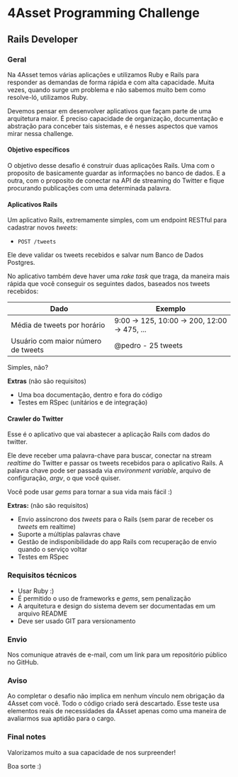 # 4Asset Programming Challenge
## Rails Developer

### Geral

Na 4Asset temos várias aplicações e utilizamos Ruby e Rails para 
responder as demandas de forma rápida e com alta capacidade. Muita vezes,
quando surge um problema e não sabemos muito bem como resolve-ló, utilizamos Ruby. 

Devemos pensar em desenvolver aplicativos que façam parte de uma arquitetura maior. É preciso
capacidade de organização, documentação e abstração para conceber tais
sistemas, e é nesses aspectos que vamos mirar nessa challenge.

#### Objetivo específicos

O objetivo desse desafio é construir duas aplicações Rails. Uma com o proposito de basicamente guardar as informações no banco de dados. E a outra, com o proposito de conectar na API de streaming do Twitter e fique procurando publicações com uma determinada palavra.

#### Aplicativos Rails

Um aplicativo Rails, extremamente simples, com um endpoint RESTful para
cadastrar novos _tweets_:

* `POST /tweets`

Ele deve validar os tweets recebidos e salvar num Banco de Dados Postgres.

No aplicativo também deve haver uma _rake task_ que traga, da maneira mais
rápida que você conseguir os seguintes dados, baseados nos tweets recebidos:

| Dado | Exemplo |
| ---- | ------- |
| Média de tweets por horário | 9:00 -> 125, 10:00 -> 200, 12:00 -> 475, ... |
| Usuário com maior número de tweets | @pedro - 25 tweets |

Simples, não?

**Extras** (não são requisitos)

* Uma boa documentação, dentro e fora do código
* Testes em RSpec (unitários e de integração)
  
#### Crawler do Twitter

Esse é o aplicativo que vai abastecer a aplicação Rails com dados do twitter.

Ele deve receber uma palavra-chave para buscar, conectar na stream _realtime_
do Twitter e passar os tweets recebidos para o aplicativo Rails.
A palavra chave pode ser passada via _environment variable_, arquivo de
configuração, _argv_, o que você quiser.

Você pode usar _gems_ para tornar a sua vida mais fácil :)

**Extras:** (não são requisitos)

* Envio assíncrono dos _tweets_ para o Rails (sem parar de receber os
  _tweets_ em realtime)
* Suporte a múltiplas palavras chave
* Gestão de indisponibilidade do app Rails com recuperação de envio
  quando o serviço voltar
* Testes em RSpec

### Requisitos técnicos

* Usar Ruby :)
* É permitido o uso de frameworks e _gems_, sem penalização
* A arquitetura e design do sistema devem ser documentadas em um arquivo README
* Deve ser usado GIT para versionamento

### Envio

Nos comunique através de e-mail, com um link para um repositório público no GitHub.

### Aviso

Ao completar o desafio não implica em nenhum vínculo nem obrigação da 4Asset com você. Todo o código criado será descartado. 
Esse teste usa elementos reais de necessidades da 4Asset apenas como uma maneira de avaliarmos sua aptidão para o cargo.

### Final notes

Valorizamos muito a sua capacidade de nos surpreender!

Boa sorte :)
